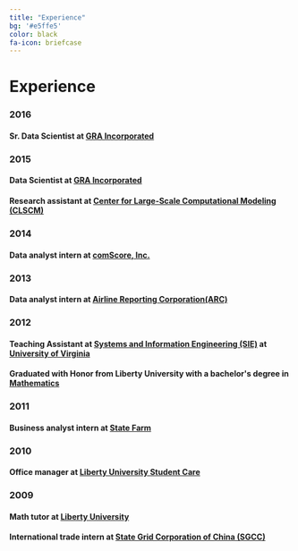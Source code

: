```yaml
---
title: "Experience"
bg: '#e5ffe5'
color: black
fa-icon: briefcase
---
```


# Experience

### 2016

#### Sr. Data Scientist at [**GRA Incorporated**](https://gra-inc.com)

### 2015

#### Data Scientist at [**GRA Incorporated**](https://gra-inc.com)

#### Research assistant at [**Center for Large-Scale Computational Modeling (CLSCM)**](http://www.virginia.edu/CLSCM/)

### 2014

#### Data analyst intern at [**comScore, Inc.**](http://www.comscore.com/)

### 2013

#### Data analyst intern at [**Airline Reporting Corporation(ARC)**](https://www.arccorp.com/index.jsp)

### 2012

#### Teaching Assistant at [**Systems and Information Engineering (SIE)**](http://www.sys.virginia.edu/) at [**University of Virginia**](http://www.virginia.edu/)

#### Graduated with Honor from **Liberty University** with a bachelor's degree in [**Mathematics**](http://www.liberty.edu/academics/arts-sciences/math/)

### 2011

#### Business analyst intern at [**State Farm**](https://www.statefarm.com/)

### 2010

#### Office manager at [**Liberty University Student Care**](http://www.liberty.edu/studentaffairs/studentcare/)

### 2009

#### Math tutor at [**Liberty University**](http://www.liberty.edu/)

#### International trade intern at [**State Grid Corporation of China (SGCC)**](http://www.sgcc.com.cn/ywlm/index.shtml)
